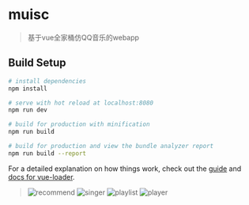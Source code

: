 # muisc

> 基于vue全家桶仿QQ音乐的webapp

## Build Setup

``` bash
# install dependencies
npm install

# serve with hot reload at localhost:8080
npm run dev

# build for production with minification
npm run build

# build for production and view the bundle analyzer report
npm run build --report
```

For a detailed explanation on how things work, check out the [guide](http://vuejs-templates.github.io/webpack/) and [docs for vue-loader](http://vuejs.github.io/vue-loader).

>![recommend]("./src/doc/recommend.png")
>![singer]("./src/doc/singer.png")
>![playlist]("./src/doc/playlist.png")
>![player]("./src/doc/player.png")
